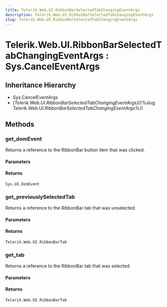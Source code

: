 ```yaml
---
title: Telerik.Web.UI.RibbonBarSelectedTabChangingEventArgs
description: Telerik.Web.UI.RibbonBarSelectedTabChangingEventArgs
slug: Telerik.Web.UI.RibbonBarSelectedTabChangingEventArgs
---
```


# Telerik.Web.UI.RibbonBarSelectedTabChangingEventArgs : Sys.CancelEventArgs

## Inheritance Hierarchy

* Sys.CancelEventArgs
* *[Telerik.Web.UI.RibbonBarSelectedTabChangingEventArgs]({%slug Telerik.Web.UI.RibbonBarSelectedTabChangingEventArgs%})*


## Methods

### get_domEvent

Returns a reference to the RibbonBar button item that was clicked.

#### Parameters

#### Returns

`Sys.UI.DomEvent` 

### get_previouslySelectedTab

Returns a reference to the RibbonBar tab that was unselected.

#### Parameters

#### Returns

`Telerik.Web.UI.RibbonBarTab`
### get_tab

Returns a reference to the RibbonBar tab that was selected.

#### Parameters

#### Returns

`Telerik.Web.UI.RibbonBarTab` 


